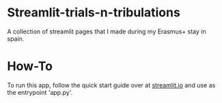 # Streamlit-trials-n-tribulations
A collection of streamlit pages that I made during my Erasmus+ stay in spain.

# How-To
To run this app, follow the quick start guide over at [streamlit.io](https://docs.streamlit.io/library/get-started/installation) and use as the entrypoint 'app.py'.  
